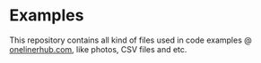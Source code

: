 # Examples
This repository contains all kind of files used in code examples @ [onelinerhub.com](https://onelinerhub.com), like photos, CSV files and etc.
